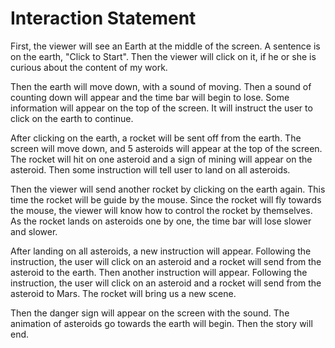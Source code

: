 # Interaction Statement

First, the viewer will see an Earth at the middle of the screen. A sentence is on the earth, "Click to Start". Then the viewer will click on it, if he or she is curious about the content of my work.

Then the earth will move down, with a sound of moving. Then a sound of counting down will appear and the time bar will begin to lose. Some information will appear on the top of the screen. It will instruct the user to click on the earth to continue.

After clicking on the earth, a rocket will be sent off from the earth. The screen will move down, and 5 asteroids will appear at the top of the screen. The rocket will hit on one asteroid and a sign of mining will appear on the asteroid. Then some instruction will tell user to land on all asteroids.

Then the viewer will send another rocket by clicking on the earth again. This time the rocket will be guide by the mouse. Since the rocket will fly towards the mouse, the viewer will know how to control the rocket by themselves. As the rocket lands on asteroids one by one, the time bar will lose slower and slower.

After landing on all asteroids, a new instruction will appear. Following the instruction, the user will click on an asteroid and a rocket will send from the asteroid to the earth. Then another instruction will appear. Following the instruction, the user will click on an asteroid and a rocket will send from the asteroid to Mars. The rocket will bring us a new scene.

Then the danger sign will appear on the screen with the sound. The animation of asteroids go towards the earth will begin. Then the story will end.
